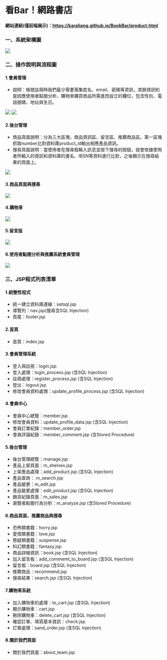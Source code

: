 # 看Bar！網路書店
#### 網站連結(僅前端展示)：https://karaliang.github.io/BookBar/product.html

### 一、系統架構圖
<img src='img/show/architechture_diagram.png'> 

### 二、操作說明與流程圖

#### 1.會員管理
- 說明：帳號註冊時我們最少需要蒐集姓名、email、密碼等資訊，其餘資訊則是因應使用者點閱分析、購物車購買商品所需進而設立的欄位，包含性別、電話號碼、地址與生日。
<img src='img/show/login.png'> 
<img src='img/show/member.png'> 

#### 2.後台管理
- 商品頁面說明：分為三大區塊，商品資訊區、留言區、推薦商品區。第一區塊抓取number比對資料庫product_id輸出相應產品資訊。
- 搜尋頁面說明：當使用者在搜尋框輸入訊息並按下搜尋的按鈕，就會依據使用者所輸入的資訊和資料庫的書名、IBSN等資料進行比對，之後顯示在搜尋結果的頁面上。	

<img src='img/show/manage.png'> 

#### 3.商品頁面與搜尋
<img src='img/show/product.png'> 

#### 4.購物車
<img src='img/show/cart.png'> 

#### 5.留言版
<img src='img/show/board.png'> 

#### 6.使用者點閱分析與推薦系統會員管理
<img src='img/show/analyze.png'> 

### 三、JSP程式列表清單

#### 1.統整性程式
- 統一建立資料庫連線：setsql.jsp
- 導覽列：nav.jsp(搜尋含SQL Injection)
- 頁尾：footer.jsp

#### 2.首頁
- 首頁：index.jsp

#### 3.會員管理系統
- 登入與註冊：login.jsp
- 登入處理：login_process.jsp (含SQL Injection)
- 註冊處理：register_process.jsp (含SQL Injection)
- 登出：logout.jsp
- 修改會員資料處理：update_profile_process.jsp (含SQL Injection)

#### 4.會員中心
- 會員中心總覽：member.jsp
- 修改會員資料：update_profile_data.jsp (含SQL Injection)
- 會員訂單紀錄：member_order.jsp
- 會員評論紀錄：member_comment.jsp (含Stored Procedure)

#### 5.後台管理
- 後台管理總覽：ｍanage.jsp
- 產品上架頁面：m_shelves.jsp
- 上架產品處理：add_product.jsp (含SQL Injection)
- 產品查詢： m_search.jsp
- 產品變更：m_edit.jsp
- 產品變更處理：edit_product.jsp (含SQL Injection)
- 銷貨紀錄頁面：m_sales.jsp
- 瀏覽者點閱行為分析：m_analyze.jsp (含Stored Procedure)


#### 6.商品頁面、推薦商品與搜尋
- 恐怖類書籍：horry.jsp
- 愛情類書籍：love.jsp
- 懸疑類書籍：suspense.jsp
- 科幻類書籍：fantasy.jsp
- 商品詳細資訊：book.jsp (含SQL Injection)
- 加入留言板：add_commemt_to_board.jsp (含SQL Injection)
- 留言板：board.jsp (含SQL Injection)
- 推薦商品：recommend.jsp
- 搜尋結果：search.jsp (含SQL Injection)


#### 7.購物車系統
- 加入購物車的處理：to_cart.jsp (含SQL Injection)
- 顯示購物車：cart.jsp
- 刪除購物車：delete_cart.jsp (含SQL Injection)
- 確認訂單、填寫基本資訊：check.jsp
- 訂單處理：sand_order.jsp (含SQL Injection)

#### 8.關於我們頁面
- 關於我們頁面：about_team.jsp
